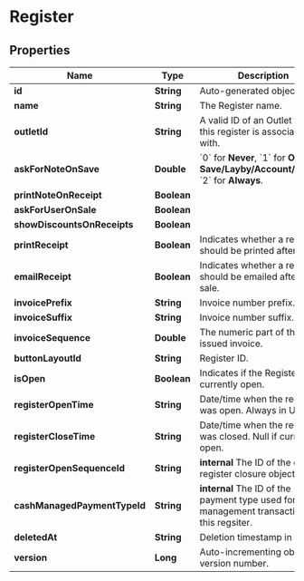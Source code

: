 
# Register

## Properties
Name | Type | Description | Notes
------------ | ------------- | ------------- | -------------
**id** | **String** | Auto-generated object ID. |  [optional]
**name** | **String** | The Register name. |  [optional]
**outletId** | **String** | A valid ID of an Outlet that this register is associated with. |  [optional]
**askForNoteOnSave** | **Double** | &#x60;0&#x60; for **Never**, &#x60;1&#x60; for **On Save/Layby/Account/Return**, &#x60;2&#x60; for **Always**. |  [optional]
**printNoteOnReceipt** | **Boolean** |  |  [optional]
**askForUserOnSale** | **Boolean** |  |  [optional]
**showDiscountsOnReceipts** | **Boolean** |  |  [optional]
**printReceipt** | **Boolean** | Indicates whether a receipt should be printed after a sale. |  [optional]
**emailReceipt** | **Boolean** | Indicates whether a receipt should be emailed after a sale. |  [optional]
**invoicePrefix** | **String** | Invoice number prefix. |  [optional]
**invoiceSuffix** | **String** | Invoice number suffix. |  [optional]
**invoiceSequence** | **Double** | The numeric part of the last issued invoice. |  [optional]
**buttonLayoutId** | **String** | Register ID. |  [optional]
**isOpen** | **Boolean** | Indicates if the Register is currently open. |  [optional]
**registerOpenTime** | **String** | Date/time when the register was open. Always in UTC. |  [optional]
**registerCloseTime** | **String** | Date/time when the register was closed. Null if currently open. |  [optional]
**registerOpenSequenceId** | **String** | **internal** The ID of the current register closure object. |  [optional]
**cashManagedPaymentTypeId** | **String** | **internal** The ID of the payment type used for cash management transactions in this regsiter. |  [optional]
**deletedAt** | **String** | Deletion timestamp in UTC. |  [optional]
**version** | **Long** | Auto-incrementing object version number. |  [optional]




